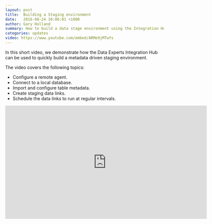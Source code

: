 ```yaml
---
layout: post
title:  Building a Staging environment
date:   2016-08-24 10:06:01 +1000
author: Gary Holland
summary: How to build a data stage environment using the Integration Hub
categories: updates
video: https://www.youtube.com/embed/ARMe9jMTwYs
---
```


In this short video, we demonstrate how the Data Experts Integration Hub can be used to quickly build a metadata driven staging environment.  

The video covers the following topics:
* Configure a remote agent.
* Connect to a local database.
* Import and configure table metadata.
* Create staging data links.
* Schedule the data links to run at regular intervals.

<iframe width="640" height="360" src="https://www.youtube.com/embed/ARMe9jMTwYs" frameborder="0" allowfullscreen></iframe>
